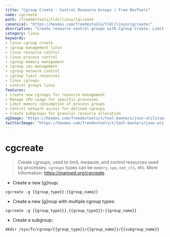 ```yaml
---
title: "Cgroup Create - Control Resource Groups | Free DevTools"
name: cgcreate
path: /freedevtools/tldr/linux/cgcreate
canonical: "https://hexmos.com/freedevtools/tldr/linux/cgcreate/"
description: "Create resource control groups with Cgroup Create. Limit CPU, memory, and network resources for processes on Linux. Free online tool, no registration required."
category: linux
keywords:
- linux cgroup create
- cgroup management linux
- linux resource control
- linux process control
- cgroup memory management
- cgroup cpu management
- cgroup network control
- cgroup limit resources
- linux cgroups
- control groups linux
features:
- Create new cgroups for resource management
- Manage CPU usage for specific processes
- Limit memory consumption of process groups
- Control network access for defined cgroups
- Create subgroups for granular resource allocation
ogImage: "https://hexmos.com/freedevtools/t/tool-banners/json-utilities-banner.png"
twitterImage: "https://hexmos.com/freedevtools/t/tool-banners/json-utilities-banner.png"
---
```


# cgcreate

> Create cgroups, used to limit, measure, and control resources used by processes.
> `cgroups` types can be `memory`, `cpu`, `net_cls`, etc.
> More information: <https://manned.org/cgcreate>.

- Create a new [g]roup:

`cgcreate -g {{group_type}}:{{group_name}}`

- Create a new [g]roup with multiple cgroup types:

`cgcreate -g {{group_type1}},{{group_type2}}:{{group_name}}`

- Create a subgroup:

`mkdir /sys/fs/cgroup/{{group_type}}/{{group_name}}/{{subgroup_name}}`
